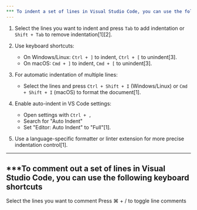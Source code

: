 ```yaml
---
*** To indent a set of lines in Visual Studio Code, you can use the following methods:
---
```


1. Select the lines you want to indent and press `Tab` to add indentation or `Shift + Tab` to remove indentation[1][2].

2. Use keyboard shortcuts:
   - On Windows/Linux: `Ctrl + ]` to indent, `Ctrl + [` to unindent[3].
   - On macOS: `Cmd + ]` to indent, `Cmd + [` to unindent[3].

3. For automatic indentation of multiple lines:
   - Select the lines and press `Ctrl + Shift + I` (Windows/Linux) or `Cmd + Shift + I` (macOS) to format the document[1].

4. Enable auto-indent in VS Code settings:
   - Open settings with `Ctrl + ,`
   - Search for "Auto Indent"
   - Set "Editor: Auto Indent" to "Full"[1].

5. Use a language-specific formatter or linter extension for more precise indentation control[1].
---
***To comment out a set of lines in Visual Studio Code, you can use the following keyboard shortcuts
---
Select the lines you want to comment
Press ⌘ + / to toggle line comments

